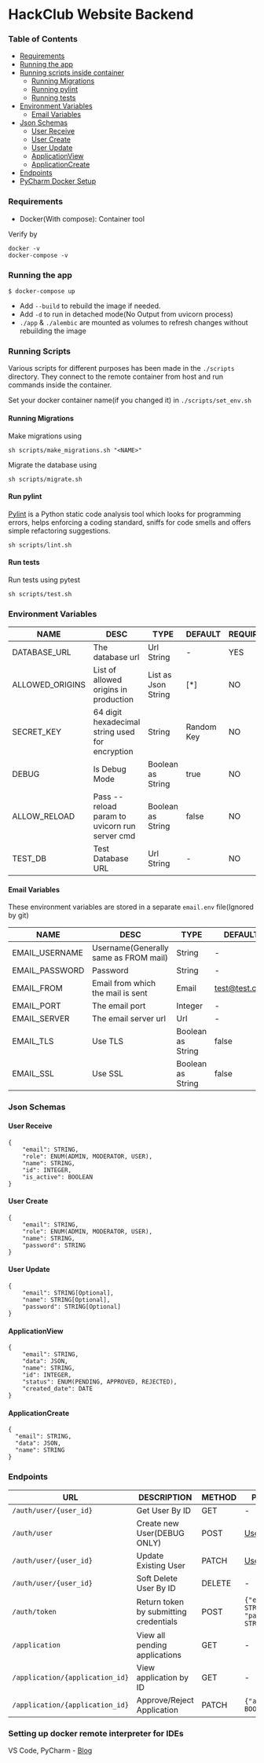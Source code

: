 # HackClub Website Backend

### Table of Contents
- [Requirements](#requirements)
- [Running the app](#running-the-app)
- [Running scripts inside container](#running-scripts)
    - [Running Migrations](#running-migrations)
    - [Running pylint](#run-pylint)
    - [Running tests](#run-tests)
- [Environment Variables](#environment-variables)  
    - [Email Variables](#email-variables)
- [Json Schemas](#json-schemas)
    - [User Receive](#user-receive)
    - [User Create](#user-create)
    - [User Update](#user-update)
    - [ApplicationView](#applicationview)
    - [ApplicationCreate](#applicationcreate)
- [Endpoints](#endpoints)
- [PyCharm Docker Setup](#setting-up-docker-remote-interpreter-for-PyCharm-IDE)

### Requirements
- Docker(With compose): Container tool

Verify by
```
docker -v
docker-compose -v
```  

### Running the app
`$ docker-compose up`
- Add `--build` to rebuild the image if needed.
- Add `-d` to run in detached mode(No Output from uvicorn process)
- `./app` & `./alembic` are mounted as volumes to refresh changes without rebuilding the image


### Running Scripts

Various scripts for different purposes has been made in the `./scripts` directory. 
They connect to the remote container from host and run commands inside the container.

Set your docker container name(if you changed it) in `./scripts/set_env.sh`

#### Running Migrations

Make migrations using

```
sh scripts/make_migrations.sh "<NAME>"
```

Migrate the database using

```
sh scripts/migrate.sh
```

#### Run pylint

[Pylint](https://pypi.org/project/pylint/) is a Python static code analysis tool which looks for programming errors, helps enforcing a coding standard, sniffs for code smells and offers simple refactoring suggestions.

```
sh scripts/lint.sh
```

#### Run tests

Run tests using pytest

```
sh scripts/test.sh
```

### Environment Variables

| NAME | DESC | TYPE | DEFAULT | REQUIRED |
| --- | --- | --- | --- | --- |
| DATABASE_URL | The database url | Url String | - | YES |
| ALLOWED_ORIGINS | List of allowed origins in production | List as Json String | \[*\] | NO |
| SECRET_KEY | 64 digit hexadecimal string used for encryption | String | Random Key | NO |
| DEBUG | Is Debug Mode | Boolean as String | true | NO |
| ALLOW_RELOAD | Pass --reload param to uvicorn run server cmd | Boolean as String | false | NO |
| TEST_DB | Test Database URL | Url String | - | NO |

#### Email Variables

These environment variables are stored in a separate `email.env` file(Ignored by git)

| NAME | DESC | TYPE | DEFAULT | REQUIRED |
| --- | --- | --- | --- | --- |
| EMAIL_USERNAME | Username(Generally same as FROM mail) | String | - | NO |
| EMAIL_PASSWORD | Password | String | - | NO |
| EMAIL_FROM | Email from which the mail is sent | Email | test@test.com | NO |
| EMAIL_PORT | The email port | Integer | - | NO |
| EMAIL_SERVER | The email server url | Url | - | NO |
| EMAIL_TLS | Use TLS | Boolean as String | false | NO |
| EMAIL_SSL | Use SSL | Boolean as String | false | NO |

### Json Schemas 

#### User Receive
```
{
    "email": STRING, 
    "role": ENUM(ADMIN, MODERATOR, USER), 
    "name": STRING, 
    "id": INTEGER, 
    "is_active": BOOLEAN
}
```

#### User Create
```
{
    "email": STRING, 
    "role": ENUM(ADMIN, MODERATOR, USER), 
    "name": STRING,
    "password": STRING
}
```

#### User Update
```
{
    "email": STRING[Optional],
    "name": STRING[Optional],
    "password": STRING[Optional]
}
```
#### ApplicationView
```
{
    "email": STRING,
    "data": JSON,
    "name": STRING,
    "id": INTEGER,
    "status": ENUM(PENDING, APPROVED, REJECTED),
    "created_date": DATE 
}
```
#### ApplicationCreate
```
{
  "email": STRING,
  "data": JSON,
  "name": STRING
}
```


### Endpoints
| URL | DESCRIPTION |METHOD | PARAMS | AUTHENTICATED | RESPONSE |
| --- | --- | --- | --- | --- | --- |
| `/auth/user/{user_id}` | Get User By ID | GET | - | No | [User](#user-receive) |
| `/auth/user` | Create new User(DEBUG ONLY) | POST | [UserCreate](#user-create) | No | [User](#user-receive) |
| `/auth/user/{user_id}` | Update Existing User | PATCH | [UserUpdate](#user-update) | Yes |  [User](#user-receive) |
| `/auth/user/{user_id}` | Soft Delete User By ID | DELETE | - | Yes |  - |
| `/auth/token` | Return token by submitting credentials | POST | `{"email": STRING, "password": STRING}` | No | `{"access_token": "string", "token_type": "string"}` |
| `/application` | View all pending applications | GET | - | Yes | [List(ApplicationView)](#applicationview) |
| `/application/{application_id}` | View application by ID | GET | - | No | [ApplicationView](#applicationview) |
| `/application/{application_id}` | Approve/Reject Application | PATCH | `{"approved": BOOLEAN}` | Yes | - |  


### Setting up docker remote interpreter for IDEs
VS Code, PyCharm - [Blog](https://dev.to/alvarocavalcanti/setting-up-a-python-remote-interpreter-using-docker-1i24)

